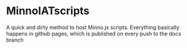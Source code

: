 # MinnoIATscripts
A quick and dirty method to host Minno.js scripts.
Everything basically happens in github pages, which is published on every push to the docs branch
